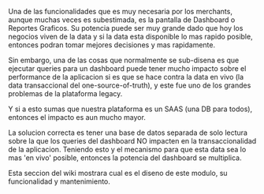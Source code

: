 Una de las funcionalidades que es muy necesaria por los merchants, aunque muchas veces es subestimada, es la pantalla de Dashboard o Reportes Graficos. Su potencia puede ser muy grande dado que hoy los negocios viven de la data y si la data esta disponible lo mas rapido posible, entonces podran tomar mejores decisiones y mas rapidamente.

Sin embargo, una de las cosas que normalmente se sub-disena es que ejecutar queries para un dashboard puede tener mucho impacto sobre el performance de la aplicacion si es que se hace contra la data en vivo (la data transaccional del one-source-of-truth), y este fue uno de los grandes problemas de la plataforma legacy.

Y si a esto sumas que nuestra plataforma es un SAAS (una DB para todos), entonces el impacto es aun mucho mayor.

La solucion correcta es tener una base de datos separada de solo lectura sobre la que los queries del dashboard NO impacten en la transaccionalidad de la aplicacion. Teniendo esto y el mecanismo para que esta data sea lo mas 'en vivo' posible, entonces la potencia del dashboard se multiplica.

Esta seccion del wiki mostrara cual es el diseno de este modulo, su funcionalidad y mantenimiento.